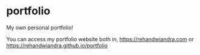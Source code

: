 # portfolio
 My own personal portfolio!

 You can access my portfolio website both in,
 https://rehandwiandra.com
 or
 https://rehandwiandra.github.io/portfolio
